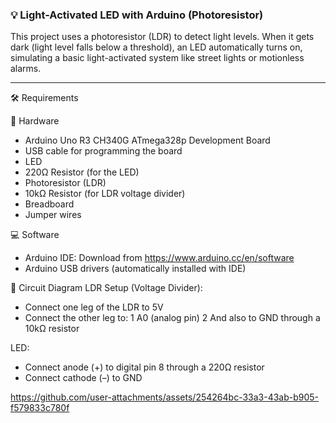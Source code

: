 ### 💡 Light-Activated LED with Arduino (Photoresistor)

This project uses a photoresistor (LDR) to detect light levels. When it gets dark (light level falls below a threshold), an LED automatically turns on, simulating a basic light-activated system like street lights or motionless alarms.

---

🛠️ Requirements

🔧 Hardware
*  Arduino Uno R3 CH340G ATmega328p Development Board
*  USB cable for programming the board
*  LED
*  220Ω Resistor (for the LED)
*  Photoresistor (LDR)
*  10kΩ Resistor (for LDR voltage divider)
*  Breadboard
*  Jumper wires

💻 Software
*  Arduino IDE: Download from https://www.arduino.cc/en/software
*  Arduino USB drivers (automatically installed with IDE)

🔌 Circuit Diagram
LDR Setup (Voltage Divider):
*  Connect one leg of the LDR to 5V
*  Connect the other leg to:
  1  A0 (analog pin)
  2  And also to GND through a 10kΩ resistor

LED:
*  Connect anode (+) to digital pin 8 through a 220Ω resistor
*  Connect cathode (–) to GND



https://github.com/user-attachments/assets/254264bc-33a3-43ab-b905-f579833c780f

